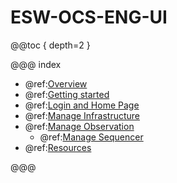 # ESW-OCS-ENG-UI

@@toc { depth=2 }

@@@ index

- @ref:[Overview](./UI_overview.md)
- @ref:[Getting started](Getting-started.md)
- @ref:[Login and Home Page](./Login_HomePage.md)
- @ref:[Manage Infrastructure](ManageInfrastructure.md)
- @ref:[Manage Observation](ManageObservation.md)
    - @ref:[Manage Sequencer](ManageSequencer.md)
- @ref:[Resources](Resources.md)

@@@

